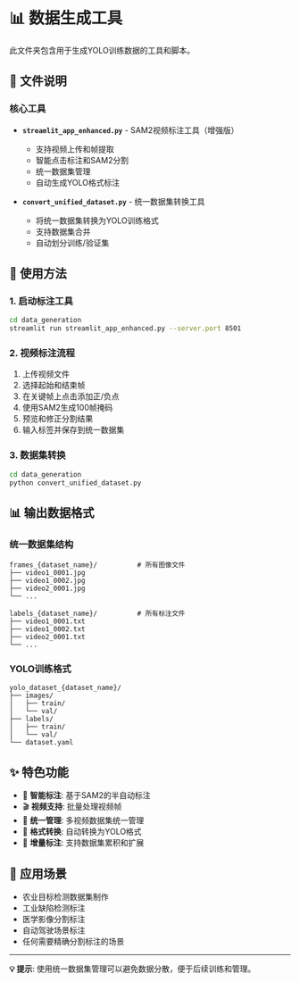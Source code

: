 # 📊 数据生成工具

此文件夹包含用于生成YOLO训练数据的工具和脚本。

## 📁 文件说明

### 核心工具
- **`streamlit_app_enhanced.py`** - SAM2视频标注工具（增强版）
  - 支持视频上传和帧提取
  - 智能点击标注和SAM2分割
  - 统一数据集管理
  - 自动生成YOLO格式标注

- **`convert_unified_dataset.py`** - 统一数据集转换工具
  - 将统一数据集转换为YOLO训练格式
  - 支持数据集合并
  - 自动划分训练/验证集

## 🚀 使用方法

### 1. 启动标注工具
```bash
cd data_generation
streamlit run streamlit_app_enhanced.py --server.port 8501
```

### 2. 视频标注流程
1. 上传视频文件
2. 选择起始和结束帧
3. 在关键帧上点击添加正/负点
4. 使用SAM2生成100帧掩码
5. 预览和修正分割结果
6. 输入标签并保存到统一数据集

### 3. 数据集转换
```bash
cd data_generation
python convert_unified_dataset.py
```

## 📊 输出数据格式

### 统一数据集结构
```
frames_{dataset_name}/          # 所有图像文件
├── video1_0001.jpg
├── video1_0002.jpg
├── video2_0001.jpg
└── ...

labels_{dataset_name}/          # 所有标注文件
├── video1_0001.txt
├── video1_0002.txt
├── video2_0001.txt
└── ...
```

### YOLO训练格式
```
yolo_dataset_{dataset_name}/
├── images/
│   ├── train/
│   └── val/
├── labels/
│   ├── train/
│   └── val/
└── dataset.yaml
```

## ✨ 特色功能

- 🎯 **智能标注**: 基于SAM2的半自动标注
- 🎬 **视频支持**: 批量处理视频帧
- 📱 **统一管理**: 多视频数据集统一管理
- 🔄 **格式转换**: 自动转换为YOLO格式
- 💾 **增量标注**: 支持数据集累积和扩展

## 🎨 应用场景

- 农业目标检测数据集制作
- 工业缺陷检测标注
- 医学影像分割标注
- 自动驾驶场景标注
- 任何需要精确分割标注的场景

---
**💡 提示**: 使用统一数据集管理可以避免数据分散，便于后续训练和管理。 